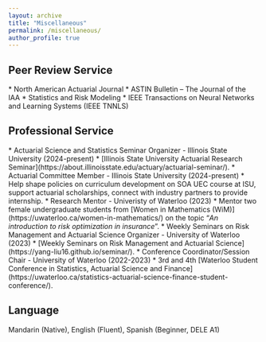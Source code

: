 ```yaml
---
layout: archive
title: "Miscellaneous"
permalink: /miscellaneous/
author_profile: true
---
```


<h2>Peer Review Service</h2>
* North American Actuarial Journal
* ASTIN Bulletin – The Journal of the IAA
* Statistics and Risk Modeling
* IEEE Transactions on Neural Networks and Learning Systems (IEEE TNNLS)

<h2>Professional Service</h2>
* Actuarial Science and Statistics Seminar Organizer - Illinois State University (2024-present)
  * [Illinois State University Actuarial Research Seminar](https://about.illinoisstate.edu/actuary/actuarial-seminar/).
* Actuarial Committee Member - Illinois State University (2024-present)
  * Help shape policies on curriculum development on SOA UEC course at ISU, support actuarial scholarships, connect with industry partners to provide internship.
* Research Mentor - Univeristy of Waterloo (2023)
  * Mentor two female undergraduate students from [Women in Mathematics (WiM)](https://uwaterloo.ca/women-in-mathematics/) on the topic “<i>An introduction to risk optimization in insurance</i>”.
* Weekly Seminars on Risk Management and Actuarial Science Organizer - University of Waterloo (2023)
  * [Weekly Seminars on Risk Management and Actuarial Science](https://yang-liu16.github.io/seminar/).
* Conference Coordinator/Session Chair - University of Waterloo (2022-2023)
  * 3rd and 4th [Waterloo Student Conference in Statistics, Actuarial Science and Finance](https://uwaterloo.ca/statistics-actuarial-science-finance-student-conference/).

<h2>Language</h2>

Mandarin (Native), English (Fluent), Spanish (Beginner, DELE A1)
  

